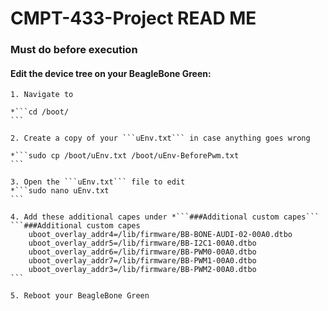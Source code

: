# CMPT-433-Project READ ME

### Must do before execution

#### Edit the device tree on your BeagleBone Green:

    1. Navigate to 

    *```cd /boot/
    ```

    2. Create a copy of your ```uEnv.txt``` in case anything goes wrong

    *```sudo cp /boot/uEnv.txt /boot/uEnv-BeforePwm.txt
    ```

    3. Open the ```uEnv.txt``` file to edit
    *```sudo nano uEnv.txt
    ```

    4. Add these additional capes under *```###Additional custom capes```
    ```###Additional custom capes
        uboot_overlay_addr4=/lib/firmware/BB-BONE-AUDI-02-00A0.dtbo
        uboot_overlay_addr5=/lib/firmware/BB-I2C1-00A0.dtbo
        uboot_overlay_addr6=/lib/firmware/BB-PWM0-00A0.dtbo
        uboot_overlay_addr7=/lib/firmware/BB-PWM1-00A0.dtbo
        uboot_overlay_addr3=/lib/firmware/BB-PWM2-00A0.dtbo
    ```

    5. Reboot your BeagleBone Green


